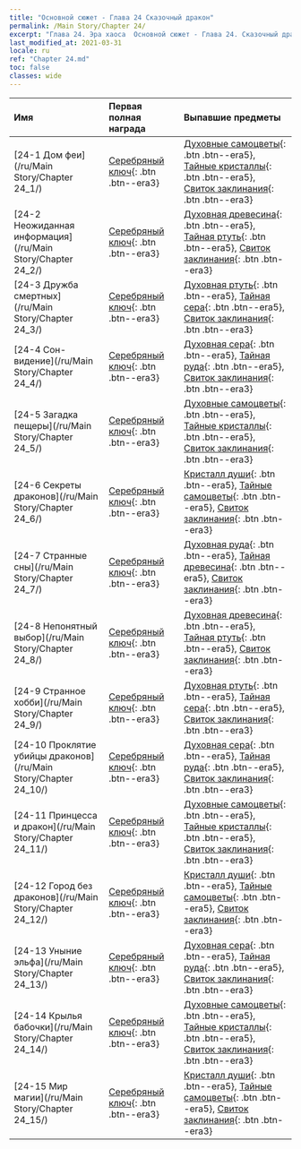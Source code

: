 ```yaml
---
title: "Основной сюжет - Глава 24 Сказочный дракон"
permalink: /Main Story/Chapter 24/
excerpt: "Глава 24. Эра хаоса  Основной сюжет - Глава 24. Сказочный дракон"
last_modified_at: 2021-03-31
locale: ru
ref: "Chapter 24.md"
toc: false
classes: wide
---
```


  | Имя |  Первая полная награда | Выпавшие предметы |
  |:------------|:------------|:------------| 
  | [24-1 Дом феи](/ru/Main Story/Chapter 24_1/) | [Серебряный ключ](/ru/Items/con_693/){: .btn .btn--era3} | [Духовные самоцветы](/ru/Items/mat_86/){: .btn .btn--era5}, [Тайные кристаллы](/ru/Items/mat_80/){: .btn .btn--era5}, [Свиток заклинания](/ru/Items/con_694/){: .btn .btn--era3} |
  | [24-2 Неожиданная информация](/ru/Main Story/Chapter 24_2/) | [Серебряный ключ](/ru/Items/con_693/){: .btn .btn--era3} | [Духовная древесина](/ru/Items/mat_83/){: .btn .btn--era5}, [Тайная ртуть](/ru/Items/mat_77/){: .btn .btn--era5}, [Свиток заклинания](/ru/Items/con_694/){: .btn .btn--era3} |
  | [24-3 Дружба смертных](/ru/Main Story/Chapter 24_3/) | [Серебряный ключ](/ru/Items/con_693/){: .btn .btn--era3} | [Духовная ртуть](/ru/Items/mat_84/){: .btn .btn--era5}, [Тайная сера](/ru/Items/mat_78/){: .btn .btn--era5}, [Свиток заклинания](/ru/Items/con_694/){: .btn .btn--era3} |
  | [24-4 Сон-видение](/ru/Main Story/Chapter 24_4/) | [Серебряный ключ](/ru/Items/con_693/){: .btn .btn--era3} | [Духовная сера](/ru/Items/mat_85/){: .btn .btn--era5}, [Тайная руда](/ru/Items/mat_75/){: .btn .btn--era5}, [Свиток заклинания](/ru/Items/con_694/){: .btn .btn--era3} |
  | [24-5 Загадка пещеры](/ru/Main Story/Chapter 24_5/) | [Серебряный ключ](/ru/Items/con_693/){: .btn .btn--era3} | [Духовные самоцветы](/ru/Items/mat_86/){: .btn .btn--era5}, [Тайные кристаллы](/ru/Items/mat_80/){: .btn .btn--era5}, [Свиток заклинания](/ru/Items/con_694/){: .btn .btn--era3} |
  | [24-6 Секреты драконов](/ru/Main Story/Chapter 24_6/) | [Серебряный ключ](/ru/Items/con_693/){: .btn .btn--era3} | [Кристалл души](/ru/Items/mat_87/){: .btn .btn--era5}, [Тайные самоцветы](/ru/Items/mat_79/){: .btn .btn--era5}, [Свиток заклинания](/ru/Items/con_694/){: .btn .btn--era3} |
  | [24-7 Странные сны](/ru/Main Story/Chapter 24_7/) | [Серебряный ключ](/ru/Items/con_693/){: .btn .btn--era3} | [Духовная руда](/ru/Items/mat_82/){: .btn .btn--era5}, [Тайная древесина](/ru/Items/mat_76/){: .btn .btn--era5}, [Свиток заклинания](/ru/Items/con_694/){: .btn .btn--era3} |
  | [24-8 Непонятный выбор](/ru/Main Story/Chapter 24_8/) | [Серебряный ключ](/ru/Items/con_693/){: .btn .btn--era3} | [Духовная древесина](/ru/Items/mat_83/){: .btn .btn--era5}, [Тайная ртуть](/ru/Items/mat_77/){: .btn .btn--era5}, [Свиток заклинания](/ru/Items/con_694/){: .btn .btn--era3} |
  | [24-9 Странное хобби](/ru/Main Story/Chapter 24_9/) | [Серебряный ключ](/ru/Items/con_693/){: .btn .btn--era3} | [Духовная ртуть](/ru/Items/mat_84/){: .btn .btn--era5}, [Тайная сера](/ru/Items/mat_78/){: .btn .btn--era5}, [Свиток заклинания](/ru/Items/con_694/){: .btn .btn--era3} |
  | [24-10 Проклятие убийцы драконов](/ru/Main Story/Chapter 24_10/) | [Серебряный ключ](/ru/Items/con_693/){: .btn .btn--era3} | [Духовная сера](/ru/Items/mat_85/){: .btn .btn--era5}, [Тайная руда](/ru/Items/mat_75/){: .btn .btn--era5}, [Свиток заклинания](/ru/Items/con_694/){: .btn .btn--era3} |
  | [24-11 Принцесса и дракон](/ru/Main Story/Chapter 24_11/) | [Серебряный ключ](/ru/Items/con_693/){: .btn .btn--era3} | [Духовные самоцветы](/ru/Items/mat_86/){: .btn .btn--era5}, [Тайные кристаллы](/ru/Items/mat_80/){: .btn .btn--era5}, [Свиток заклинания](/ru/Items/con_694/){: .btn .btn--era3} |
  | [24-12 Город без драконов](/ru/Main Story/Chapter 24_12/) | [Серебряный ключ](/ru/Items/con_693/){: .btn .btn--era3} | [Кристалл души](/ru/Items/mat_87/){: .btn .btn--era5}, [Тайные самоцветы](/ru/Items/mat_79/){: .btn .btn--era5}, [Свиток заклинания](/ru/Items/con_694/){: .btn .btn--era3} |
  | [24-13 Уныние эльфа](/ru/Main Story/Chapter 24_13/) | [Серебряный ключ](/ru/Items/con_693/){: .btn .btn--era3} | [Духовная сера](/ru/Items/mat_85/){: .btn .btn--era5}, [Тайная руда](/ru/Items/mat_75/){: .btn .btn--era5}, [Свиток заклинания](/ru/Items/con_694/){: .btn .btn--era3} |
  | [24-14 Крылья бабочки](/ru/Main Story/Chapter 24_14/) | [Серебряный ключ](/ru/Items/con_693/){: .btn .btn--era3} | [Духовные самоцветы](/ru/Items/mat_86/){: .btn .btn--era5}, [Тайные кристаллы](/ru/Items/mat_80/){: .btn .btn--era5}, [Свиток заклинания](/ru/Items/con_694/){: .btn .btn--era3} |
  | [24-15 Мир магии](/ru/Main Story/Chapter 24_15/) | [Серебряный ключ](/ru/Items/con_693/){: .btn .btn--era3} | [Кристалл души](/ru/Items/mat_87/){: .btn .btn--era5}, [Тайные самоцветы](/ru/Items/mat_79/){: .btn .btn--era5}, [Свиток заклинания](/ru/Items/con_694/){: .btn .btn--era3} |
